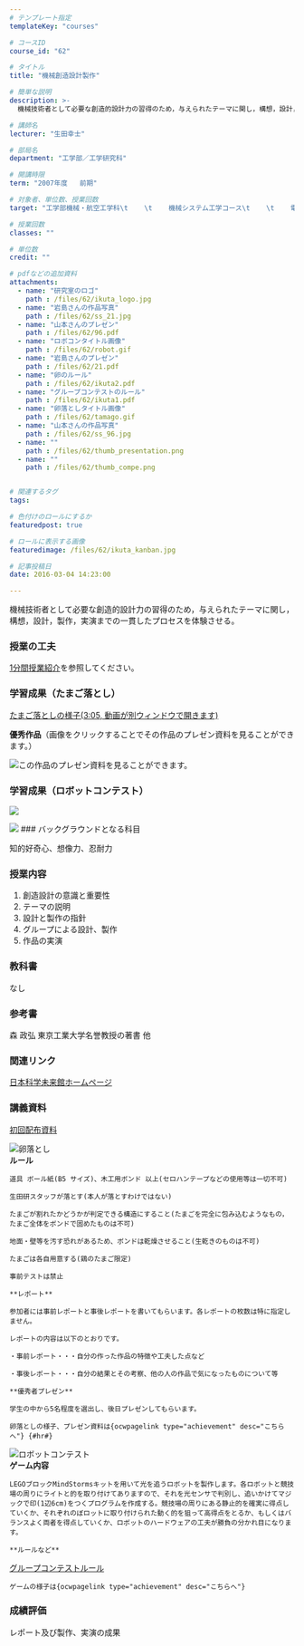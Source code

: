 ```yaml
---
# テンプレート指定
templateKey: "courses"

# コースID
course_id: "62"

# タイトル
title: "機械創造設計製作"

# 簡単な説明
description: >-
  機械技術者として必要な創造的設計力の習得のため，与えられたテーマに関し，構想，設計，製作，実演までの一貫したプロセスを体験させる。...

# 講師名
lecturer: "生田幸士"

# 部局名
department: "工学部／工学研究科"

# 開講時限
term: "2007年度	前期"

# 対象者、単位数、授業回数
target: "工学部機械・航空工学科\t    \t    機械システム工学コース\t    \t    電子機械工学コース\t    \t    \t    \t    2単位、週1回全15回"

# 授業回数
classes: ""

# 単位数
credit: ""

# pdfなどの追加資料
attachments: 
  - name: "研究室のロゴ" 
    path : /files/62/ikuta_logo.jpg
  - name: "岩島さんの作品写真" 
    path : /files/62/ss_21.jpg
  - name: "山本さんのプレゼン" 
    path : /files/62/96.pdf
  - name: "ロボコンタイトル画像" 
    path : /files/62/robot.gif
  - name: "岩島さんのプレゼン" 
    path : /files/62/21.pdf
  - name: "卵のルール" 
    path : /files/62/ikuta2.pdf
  - name: "グループコンテストのルール" 
    path : /files/62/ikuta1.pdf
  - name: "卵落としタイトル画像" 
    path : /files/62/tamago.gif
  - name: "山本さんの作品写真" 
    path : /files/62/ss_96.jpg
  - name: "" 
    path : /files/62/thumb_presentation.png
  - name: "" 
    path : /files/62/thumb_compe.png


# 関連するタグ
tags:

# 色付けのロールにするか
featuredpost: true

# ロールに表示する画像
featuredimage: /files/62/ikuta_kanban.jpg

# 記事投稿日
date: 2016-03-04 14:23:00

---
```

機械技術者として必要な創造的設計力の習得のため，与えられたテーマに関し，構想，設計，製作，実演までの一貫したプロセスを体験させる。
### 授業の工夫


[ 1分間授業紹介](http://nuvideo.media.nagoya-u.ac.jp/embed/57eb37d771b5099d7f124111cb6bbd3ef691eac4)を参照してください。
### 学習成果（たまご落とし）

[たまご落としの様子(3:05, 動画が別ウィンドウで開きます)](http://nuvideo.media.nagoya-u.ac.jp/embed/00da0723a2c5644944c0534dd3f7b2be9cf8bd94) 

**優秀作品**（画像をクリックすることでその作品のプレゼン資料を見ることができます。）  

![この作品のプレゼン資料を見ることができます。](/files/62/ss_96.jpg) 
### 学習成果（ロボットコンテスト）


![](/files/62/thumb_presentation.png) 

![](/files/62/thumb_compe.png) ### バックグラウンドとなる科目

知的好奇心、想像力、忍耐力

### 授業内容

  1. 創造設計の意識と重要性
  2. テーマの説明
  3. 設計と製作の指針
  4. グループによる設計、製作
  5. 作品の実演

### 教科書

なし

### 参考書

森 政弘 東京工業大学名誉教授の著書 他

### 関連リンク

[日本科学未来館ホームページ](http://www.miraikan.jst.go.jp/index.html)

### 講義資料


[初回配布資料](/files/62/ikuta2.pdf) 

![卵落とし](/files/62/tamago.gif)     
    **ルール**
    
    道具 ボール紙(B5 サイズ)、木工用ボンド 以上(セロハンテープなどの使用等は一切不可)
    
    生田研スタッフが落とす(本人が落とすわけではない)
    
    たまごが割れたかどうかが判定できる構造にすること(たまごを完全に包み込むようなもの，たまご全体をボンドで固めたものは不可)
    
    地面・壁等を汚す恐れがあるため、ボンドは乾燥させること(生乾きのものは不可)
    
    たまごは各自用意する(鶏のたまご限定)
    
    事前テストは禁止 
    
    **レポート**
    
    参加者には事前レポートと事後レポートを書いてもらいます。各レポートの枚数は特に指定しません。
    
    レポートの内容は以下のとおりです。
    
    ・事前レポート・・・自分の作った作品の特徴や工夫した点など
    
    ・事後レポート・・・自分の結果とその考察、他の人の作品で気になったものについて等
    
    **優秀者プレゼン**
    
    学生の中から5名程度を選出し、後日プレゼンしてもらいます。
    
    卵落としの様子、プレゼン資料は{ocwpagelink type="achievement" desc="こちらへ"} {#hr#} 
    

![ロボットコンテスト](/files/62/robot.gif)     
    **ゲーム内容**
    
    LEGOブロックMindStormsキットを用いて光を追うロボットを製作します。各ロボットと競技場の周りにライトと的を取り付けてありますので、それを光センサで判別し、追いかけてマジックで印(1辺6cm)をつくプログラムを作成する。競技場の周りにある静止的を確実に得点していくか、それぞれのぼロットに取り付けられた動く的を狙って高得点をとるか、もしくはバランスよく両者を得点していくか、ロボットのハードウェアの工夫が勝負の分かれ目になります。 
    
    **ルールなど**
    

[グループコンテストルール](/files/62/ikuta1.pdf) 
    
    ゲームの様子は{ocwpagelink type="achievement" desc="こちらへ"}

### 成績評価

レポート及び製作、実演の成果
